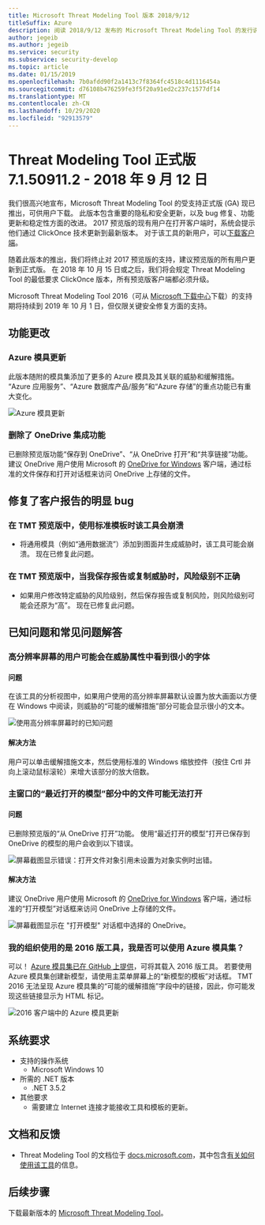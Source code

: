 ```yaml
---
title: Microsoft Threat Modeling Tool 版本 2018/9/12
titleSuffix: Azure
description: 阅读 2018/9/12 发布的 Microsoft Threat Modeling Tool 的发行说明。 这些说明包括功能更改和 bug 修复。
author: jegeib
ms.author: jegeib
ms.service: security
ms.subservice: security-develop
ms.topic: article
ms.date: 01/15/2019
ms.openlocfilehash: 7b0afdd90f2a1413c7f8364fc4518c4d1116454a
ms.sourcegitcommit: d76108b476259fe3f5f20a91ed2c237c1577df14
ms.translationtype: MT
ms.contentlocale: zh-CN
ms.lasthandoff: 10/29/2020
ms.locfileid: "92913579"
---
```

# <a name="threat-modeling-tool-ga-release-71509112---9122018"></a>Threat Modeling Tool 正式版 7.1.50911.2 - 2018 年 9 月 12 日

我们很高兴地宣布，Microsoft Threat Modeling Tool 的受支持正式版 (GA) 现已推出，可供用户下载。 此版本包含重要的隐私和安全更新，以及 bug 修复、功能更新和稳定性方面的改进。 2017 预览版的现有用户在打开客户端时，系统会提示他们通过 ClickOnce 技术更新到最新版本。 对于该工具的新用户，可以[下载客户端](https://aka.ms/threatmodelingtool)。

随着此版本的推出，我们将终止对 2017 预览版的支持，建议预览版的所有用户更新到正式版。 在 2018 年 10 月 15 日或之后，我们将会规定 Threat Modeling Tool 的最低要求 ClickOnce 版本，所有预览版客户端都必须升级。

Microsoft Threat Modeling Tool 2016（可从 [Microsoft 下载中心](https://www.microsoft.com/en-us/download/details.aspx?id=49168)下载）的支持期将持续到 2019 年 10 月 1 日，但仅限关键安全修复方面的支持。

## <a name="feature-changes"></a>功能更改

### <a name="azure-stencil-updates"></a>Azure 模具更新

此版本随附的模具集添加了更多的 Azure 模具及其关联的威胁和缓解措施。 “Azure 应用服务”、“Azure 数据库产品/服务”和“Azure 存储”的重点功能已有重大变化。

![Azure 模具更新](./media/threat-modeling-tool-releases-71509112/tmt_azure_stencil_update-300x70.png)

### <a name="onedrive-integration-feature-removed"></a>删除了 OneDrive 集成功能

已删除预览版功能“保存到 OneDrive”、“从 OneDrive 打开”和“共享链接”功能。 建议 OneDrive 用户使用 Microsoft 的 [OneDrive for Windows](https://onedrive.live.com/about/en-us/download/) 客户端，通过标准的文件保存和打开对话框来访问 OneDrive 上存储的文件。

## <a name="notable-fixed-bugs-reported-by-customers"></a>修复了客户报告的明显 bug

### <a name="in-tmt-preview-the-tool-crashes-when-using-the-standard-template"></a>在 TMT 预览版中，使用标准模板时该工具会崩溃

- 将通用模具（例如“通用数据流”）添加到图面并生成威胁时，该工具可能会崩溃。 现在已修复此问题。

### <a name="in-tmt-preview-when-i-save-a-report-or-copy-the-threats-the-risk-levels-are-incorrect"></a>在 TMT 预览版中，当我保存报告或复制威胁时，风险级别不正确

- 如果用户修改特定威胁的风险级别，然后保存报告或复制风险，则风险级别可能会还原为“高”。 现在已修复此问题。

## <a name="known-issues-and-faq"></a>已知问题和常见问题解答

### <a name="users-of-high-resolution-screens-may-experience-small-text-in-the-threat-properties"></a>高分辨率屏幕的用户可能会在威胁属性中看到很小的字体

#### <a name="issue"></a>问题

在该工具的分析视图中，如果用户使用的高分辨率屏幕默认设置为放大画面以方便在 Windows 中阅读，则威胁的“可能的缓解措施”部分可能会显示很小的文本。

![使用高分辨率屏幕时的已知问题](./media/threat-modeling-tool-releases-71509112/tmt_screen_resolution-300x153.png)

#### <a name="workaround"></a>解决方法

用户可以单击缓解措施文本，然后使用标准的 Windows 缩放控件（按住 Crtl 并向上滚动鼠标滚轮）来增大该部分的放大倍数。

### <a name="files-in-the-recently-opened-models-section-of-the-main-window-may-fail-to-open"></a>主窗口的“最近打开的模型”部分中的文件可能无法打开

#### <a name="issue"></a>问题

已删除预览版的“从 OneDrive 打开”功能。 使用“最近打开的模型”打开已保存到 OneDrive 的模型的用户会收到以下错误。

![屏幕截图显示错误：打开文件对象引用未设置为对象实例时出错。](./media/threat-modeling-tool-releases-71509112/tmt_save_error-300x131.png)

#### <a name="workaround"></a>解决方法

建议 OneDrive 用户使用 Microsoft 的 [OneDrive for Windows](https://onedrive.live.com/about/en-us/download/) 客户端，通过标准的“打开模型”对话框来访问 OneDrive 上存储的文件。

![屏幕截图显示在 "打开模型" 对话框中选择的 OneDrive。](./media/threat-modeling-tool-releases-71509112/tmt_save_onedrive-300x149.png)

### <a name="my-organization-uses-the-2016-version-of-the-tool-can-i-use-the-azure-stencil-set"></a>我的组织使用的是 2016 版工具，我是否可以使用 Azure 模具集？

可以！ [Azure 模具集已在 GitHub 上提供](https://github.com/Microsoft/threat-modeling-templates/)，可将其载入 2016 版工具。 若要使用 Azure 模具集创建新模型，请使用主菜单屏幕上的“新模型的模板”对话框。 TMT 2016 无法呈现 Azure 模具集的“可能的缓解措施”字段中的链接，因此，你可能发现这些链接显示为 HTML 标记。

![2016 客户端中的 Azure 模具更新](./media/threat-modeling-tool-releases-71509112/tmt_azure_stencils-300x212.png)

## <a name="system-requirements"></a>系统要求

- 支持的操作系统
  - Microsoft Windows 10
- 所需的 .NET 版本
  - .NET 3.5.2
- 其他要求
  - 需要建立 Internet 连接才能接收工具和模板的更新。

## <a name="documentation-and-feedback"></a>文档和反馈

- Threat Modeling Tool 的文档位于 [docs.microsoft.com](threat-modeling-tool.md)，其中包含[有关如何使用该工具](threat-modeling-tool-getting-started.md)的信息。

## <a name="next-steps"></a>后续步骤

下载最新版本的 [Microsoft Threat Modeling Tool](https://aka.ms/threatmodelingtool)。
